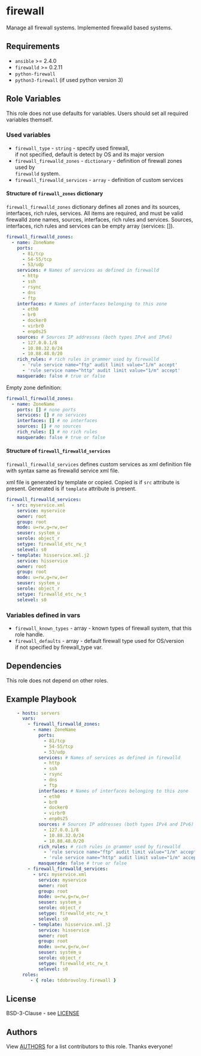 firewall
========

Manage all firewall systems. Implemented firewalld based systems.

Requirements
------------

- `ansible` >= 2.4.0
- `firewalld` >= 0.2.11
- `python-firewall`
- `python3-firewall` (if used python version 3)

Role Variables
--------------

This role does not use defaults for variables. Users should set all required
variables themself.

### Used variables

- `firewall_type` - `string` - specify used firewall,  
   if not specified, default is detect by OS and its major version
- `firewall_firewalld_zones` - `dictionary` - definition of firewall zones used by  
   `firewalld` system.
- `firewall_firewalld_services` - `array` - definition of custom services

#### Structure of `firewall_zones` dictionary

`firewall_firewalld_zones` dictionary defines all zones and its sources, interfaces,
rich rules, services. All items are required, and must be valid firewalld zone
names, sources, interfaces, rich rules and services. Sources, interfaces,
rich rules and services can be empty array (services: []).

```yaml
firewall_firewalld_zones:
  - name: ZoneName
    ports:
      - 81/tcp
      - 54-55/tcp
      - 53/udp
    services: # Names of services as defined in firewalld
      - http
      - ssh
      - rsync
      - dns
      - ftp
    interfaces: # Names of interfaces belonging to this zone
      - eth0
      - br0
      - docker0
      - virbr0
      - enp0s25
    sources: # Sources IP addresses (both types IPv4 and IPv6)
      - 127.0.0.1/8
      - 10.88.32.0/24
      - 10.88.48.0/20
    rich_rules: # rich rules in grammer used by firewalld
      - 'rule service name="ftp" audit limit value="1/m" accept'
      - 'rule service name="http" audit limit value="1/m" accept'
    masquerade: false # true or false
```

Empty zone definition:

```yaml
firewall_firewalld_zones:
  - name: ZoneName
    ports: [] # none ports
    services: [] # no services
    interfaces: [] # no interfaces
    sources: [] # no sources
    rich_rules: [] # no rich rules
    masquerade: false # true or false
```

#### Structure of `firewall_firewalld_services`

`firewall_firewalld_services` defines custom services as xml definition file
with syntax same as firewalld service xml file.

xml file is generated by template or copied. Copied is if `src`
attribute is present. Generated is if `template` attribute is present.

```yaml
firewall_firewalld_services:
  - src: myservice.xml
    service: myservice
    owner: root
    group: root
    mode: u=rw,g=rw,o=r
    seuser: system_u
    serole: object_r
    setype: firewalld_etc_rw_t
    selevel: s0
  - template: hisservice.xml.j2
    service: hisservice
    owner: root
    group: root
    mode: u=rw,g=rw,o=r
    seuser: system_u
    serole: object_r
    setype: firewalld_etc_rw_t
    selevel: s0
```

### Variables defined in vars


- `firewall_known_types` - array - known types of firewall system, that this  
   role handle.
- `firewall_defaults` - array - default firewall type used for OS/version  
    if not specified by firewall_type var.

Dependencies
------------

This role does not depend on other roles.

Example Playbook
----------------

```yaml
    - hosts: servers
      vars:
		- firewall_firewalld_zones:
		  - name: ZoneName
		    ports:
		      - 81/tcp
		      - 54-55/tcp
		      - 53/udp
		    services: # Names of services as defined in firewalld
		      - http
		      - ssh
		      - rsync
		      - dns
		      - ftp
		    interfaces: # Names of interfaces belonging to this zone
		      - eth0
		      - br0
		      - docker0
		      - virbr0
		      - enp0s25
		    sources: # Sources IP addresses (both types IPv4 and IPv6)
		      - 127.0.0.1/8
		      - 10.88.32.0/24
		      - 10.88.48.0/20
		    rich_rules: # rich rules in grammer used by firewalld
		      - 'rule service name="ftp" audit limit value="1/m" accept'
		      - 'rule service name="http" audit limit value="1/m" accept'
		    masquerade: false # true or false
		- firewall_firewalld_services:
		  - src: myservice.xml
		    service: myservice
		    owner: root
		    group: root
		    mode: u=rw,g=rw,o=r
		    seuser: system_u
		    serole: object_r
		    setype: firewalld_etc_rw_t
		    selevel: s0
		  - template: hisservice.xml.j2
		    service: hisservice
		    owner: root
		    group: root
		    mode: u=rw,g=rw,o=r
		    seuser: system_u
		    serole: object_r
		    setype: firewalld_etc_rw_t
		    selevel: s0
      roles:
         - { role: tdobrovolny.firewall }
```

License
-------

BSD-3-Clause - see [LICENSE](./LICENSE.txt)

Authors
-------

View [AUTHORS](./AUTHORS.txt) for a list contributors to this role. Thanks everyone!
